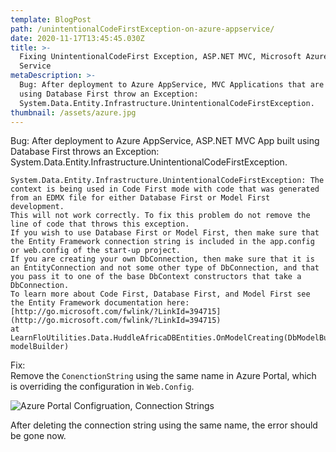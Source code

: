 ```yaml
---
template: BlogPost
path: /unintentionalCodeFirstException-on-azure-appservice/
date: 2020-11-17T13:45:45.030Z
title: >-
  Fixing UnintentionalCodeFirst Exception, ASP.NET MVC, Microsoft Azure App
  Service
metaDescription: >-
  Bug: After deployment to Azure AppService, MVC Applications that are built
  using Database First throw an Exception:
  System.Data.Entity.Infrastructure.UnintentionalCodeFirstException.
thumbnail: /assets/azure.jpg
---
```

Bug: After deployment to Azure AppService, ASP.NET MVC App built using Database First throws an Exception: System.Data.Entity.Infrastructure.UnintentionalCodeFirstException.

```
System.Data.Entity.Infrastructure.UnintentionalCodeFirstException: The context is being used in Code First mode with code that was generated from an EDMX file for either Database First or Model First development. 
This will not work correctly. To fix this problem do not remove the line of code that throws this exception. 
If you wish to use Database First or Model First, then make sure that the Entity Framework connection string is included in the app.config or web.config of the start-up project.
If you are creating your own DbConnection, then make sure that it is an EntityConnection and not some other type of DbConnection, and that you pass it to one of the base DbContext constructors that take a DbConnection. 
To learn more about Code First, Database First, and Model First see the Entity Framework documentation here: [http://go.microsoft.com/fwlink/?LinkId=394715](http://go.microsoft.com/fwlink/?LinkId=394715)
at LearnFloUtilities.Data.HuddleAfricaDBEntities.OnModelCreating(DbModelBuilder modelBuilder)
```

Fix:\
Remove the `ConenctionString` using the same name in Azure Portal, which is overriding the configuration in `Web.Config`. 

![](/assets/Azure.png "Azure Portal Configruation, Connection Strings")



After deleting the connection string using the same name, the error should be gone now.
